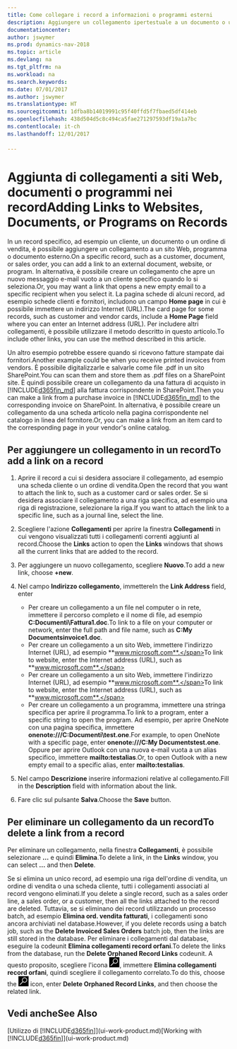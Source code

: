 ```yaml
---
title: Come collegare i record a informazioni o programmi esterni
description: Aggiungere un collegamento ipertestuale a un documento o un sito Web in un record specifico, ad esempio, un cliente o un documento.
documentationcenter: 
author: jswymer
ms.prod: dynamics-nav-2018
ms.topic: article
ms.devlang: na
ms.tgt_pltfrm: na
ms.workload: na
ms.search.keywords: 
ms.date: 07/01/2017
ms.author: jswymer
ms.translationtype: HT
ms.sourcegitcommit: 1dfba8b14019991c95f40ffd5f7fbaed5df414eb
ms.openlocfilehash: 438d504d5c8c494ca5fae271297593df19a1a7bc
ms.contentlocale: it-ch
ms.lasthandoff: 12/01/2017

---
```

# <a name="adding-links-to-websites-documents-or-programs-on-records"></a><span data-ttu-id="1e238-103">Aggiunta di collegamenti a siti Web, documenti o programmi nei record</span><span class="sxs-lookup"><span data-stu-id="1e238-103">Adding Links to Websites, Documents, or Programs on Records</span></span>
<span data-ttu-id="1e238-104">In un record specifico, ad esempio un cliente, un documento o un ordine di vendita, è possibile aggiungere un collegamento a un sito Web, programma o documento esterno.</span><span class="sxs-lookup"><span data-stu-id="1e238-104">On a specific record, such as a customer, document, or sales order, you can add a link to an external document, website, or program.</span></span> <span data-ttu-id="1e238-105">In alternativa, è possibile creare un collegamento che apre un nuovo messaggio e-mail vuoto a un cliente specifico quando lo si seleziona.</span><span class="sxs-lookup"><span data-stu-id="1e238-105">Or, you may want a link that opens a new empty email to a specific recipient when you select it.</span></span> <span data-ttu-id="1e238-106">La pagina schede di alcuni record, ad esempio schede clienti e fornitori, includono un campo **Home page** in cui è possibile immettere un indirizzo Internet (URL).</span><span class="sxs-lookup"><span data-stu-id="1e238-106">The card page for some records, such as customer and vendor cards, include a **Home Page** field where you can enter an Internet address (URL).</span></span> <span data-ttu-id="1e238-107">Per includere altri collegamenti, è possibile utilizzare il metodo descritto in questo articolo.</span><span class="sxs-lookup"><span data-stu-id="1e238-107">To include other links, you can use the method described in this article.</span></span>

<span data-ttu-id="1e238-108">Un altro esempio potrebbe essere quando si ricevono fatture stampate dai fornitori.</span><span class="sxs-lookup"><span data-stu-id="1e238-108">Another example could be when you receive printed invoices from vendors.</span></span> <span data-ttu-id="1e238-109">È possibile digitalizzarle e salvarle come file .pdf in un sito SharePoint.</span><span class="sxs-lookup"><span data-stu-id="1e238-109">You can scan them and store them as .pdf files on a SharePoint site.</span></span> <span data-ttu-id="1e238-110">È quindi possibile creare un collegamento da una fattura di acquisto in [!INCLUDE[d365fin_md](includes/d365fin_md.md)] alla fattura corrispondente in SharePoint.</span><span class="sxs-lookup"><span data-stu-id="1e238-110">Then you can make a link from a purchase invoice in [!INCLUDE[d365fin_md](includes/d365fin_md.md)] to the corresponding invoice on  SharePoint.</span></span> <span data-ttu-id="1e238-111">In alternativa, è possibile creare un collegamento da una scheda articolo nella pagina corrispondente nel catalogo in linea del fornitore.</span><span class="sxs-lookup"><span data-stu-id="1e238-111">Or, you can make a link from an item card to the corresponding page in your vendor's online catalog.</span></span>
  
## <a name="to-add-a-link-on-a-record"></a><span data-ttu-id="1e238-112">Per aggiungere un collegamento in un record</span><span class="sxs-lookup"><span data-stu-id="1e238-112">To add a link on a record</span></span>   
  
1.  <span data-ttu-id="1e238-113">Aprire il record a cui si desidera associare il collegamento, ad esempio una scheda cliente o un ordine di vendita.</span><span class="sxs-lookup"><span data-stu-id="1e238-113">Open the record that you want to attach the link to, such as a customer card or sales order.</span></span> <span data-ttu-id="1e238-114">Se si desidera associare il collegamento a una riga specifica, ad esempio una riga di registrazione, selezionare la riga.</span><span class="sxs-lookup"><span data-stu-id="1e238-114">If you want to attach the link to a specific line, such as a journal line, select the line.</span></span>  
  
2.  <span data-ttu-id="1e238-115">Scegliere l'azione **Collegamenti** per aprire la finestra **Collegamenti** in cui vengono visualizzati tutti i collegamenti correnti aggiunti al record.</span><span class="sxs-lookup"><span data-stu-id="1e238-115">Choose the **Links** action to open the **Links** windows that shows all the current links that are added to the record.</span></span>

3. <span data-ttu-id="1e238-116">Per aggiungere un nuovo collegamento, scegliere **Nuovo**.</span><span class="sxs-lookup"><span data-stu-id="1e238-116">To add a new link, choose **+new**.</span></span> 
  
4.  <span data-ttu-id="1e238-117">Nel campo **Indirizzo collegamento**, immettere</span><span class="sxs-lookup"><span data-stu-id="1e238-117">In the **Link Address** field, enter</span></span>

    -   <span data-ttu-id="1e238-118">Per creare un collegamento a un file nel computer o in rete, immettere il percorso completo e il nome di file, ad esempio **C:Documenti\Fattura1.doc**.</span><span class="sxs-lookup"><span data-stu-id="1e238-118">To link to a file on your computer or network, enter the full path and file name, such as  **C:My Documentsinvoice1.doc**.</span></span>
    -   <span data-ttu-id="1e238-119">Per creare un collegamento a un sito Web, immettere l'indirizzo Internet (URL), ad esempio **www.microsoft.com**.</span><span class="sxs-lookup"><span data-stu-id="1e238-119">To link to website, enter the Internet address (URL), such as **www.microsoft.com**.</span></span> 
    -   <span data-ttu-id="1e238-120">Per creare un collegamento a un sito Web, immettere l'indirizzo Internet (URL), ad esempio **www.microsoft.com**.</span><span class="sxs-lookup"><span data-stu-id="1e238-120">To link to website, enter the Internet address (URL), such as **www.microsoft.com**.</span></span> 
    -   <span data-ttu-id="1e238-121">Per creare un collegamento a un programma, immettere una stringa specifica per aprire il programma.</span><span class="sxs-lookup"><span data-stu-id="1e238-121">To link to a program, enter a specific string to open the program.</span></span> <span data-ttu-id="1e238-122">Ad esempio, per aprire OneNote con una pagina specifica, immettere **onenote:///C:Documenti\test.one**.</span><span class="sxs-lookup"><span data-stu-id="1e238-122">For example, to open OneNote with a specific page, enter **onenote:///C:My Documentstest.one**.</span></span> <span data-ttu-id="1e238-123">Oppure per aprire Outlook con una nuova e-mail vuota a un alias specifico, immettere **mailto:testalias**.</span><span class="sxs-lookup"><span data-stu-id="1e238-123">Or, to open Outlook with a new empty email to a specific alias, enter **mailto:testalias**.</span></span>  
  
5.  <span data-ttu-id="1e238-124">Nel campo **Descrizione** inserire informazioni relative al collegamento.</span><span class="sxs-lookup"><span data-stu-id="1e238-124">Fill in the **Description** field with information about the link.</span></span>  
  
6.  <span data-ttu-id="1e238-125">Fare clic sul pulsante **Salva**.</span><span class="sxs-lookup"><span data-stu-id="1e238-125">Choose the **Save** button.</span></span>  
  
## <a name="to-delete-a-link-from-a-record"></a><span data-ttu-id="1e238-126">Per eliminare un collegamento da un record</span><span class="sxs-lookup"><span data-stu-id="1e238-126">To delete a link from a record</span></span>  
  
<span data-ttu-id="1e238-127">Per eliminare un collegamento, nella finestra **Collegamenti**, è possibile selezionare **…** e quindi **Elimina**.</span><span class="sxs-lookup"><span data-stu-id="1e238-127">To delete a link, in the **Links** window, you can select **...** and then **Delete**.</span></span>

<span data-ttu-id="1e238-128">Se si elimina un unico record, ad esempio una riga dell'ordine di vendita, un ordine di vendita o una scheda cliente, tutti i collegamenti associati al record vengono eliminati.</span><span class="sxs-lookup"><span data-stu-id="1e238-128">If you delete a single record, such as a sales order line, a sales order, or a customer, then all the links attached to the record are deleted.</span></span> <span data-ttu-id="1e238-129">Tuttavia, se si eliminano dei record utilizzando un processo batch, ad esempio **Elimina ord. vendita fatturati**, i collegamenti sono ancora archiviati nel database.</span><span class="sxs-lookup"><span data-stu-id="1e238-129">However, if you delete records using a batch job, such as the **Delete Invoiced Sales Orders** batch job, then the links are still stored in the database.</span></span> <span data-ttu-id="1e238-130">Per eliminare i collegamenti dal database, eseguire la codeunit **Elimina collegamenti record orfani**.</span><span class="sxs-lookup"><span data-stu-id="1e238-130">To delete the links from the database, run the **Delete Orphaned Record Links** codeunit.</span></span> <span data-ttu-id="1e238-131">A questo proposito, scegliere l'icona ![Cerca pagina o report](media/ui-search/search_small.png "icona Cerca pagina o report"), immettere **Elimina collegamenti record orfani**, quindi scegliere il collegamento correlato.</span><span class="sxs-lookup"><span data-stu-id="1e238-131">To do this, choose the ![Search for Page or Report](media/ui-search/search_small.png "Search for Page or Report icon") icon, enter **Delete Orphaned Record Links**, and then choose the related link.</span></span>   
  
<!-- ### To run delete orphaned record links  
  
1.  Choose the ![Search for Page or Report](media/ui-search/search_small.png "Search for Page or Report icon") icon, enter **Data Deletion**, and then choose the related link.  
  
2.  On the **Data Deletion** page, choose **Tasks**, and then choose **Delete Orphaned Record Links**.  -->
  
## <a name="see-also"></a><span data-ttu-id="1e238-132">Vedi anche</span><span class="sxs-lookup"><span data-stu-id="1e238-132">See Also</span></span>  
<span data-ttu-id="1e238-133">[Utilizzo di [!INCLUDE[d365fin](includes/d365fin_md.md)]](ui-work-product.md)</span><span class="sxs-lookup"><span data-stu-id="1e238-133">[Working with [!INCLUDE[d365fin](includes/d365fin_md.md)]](ui-work-product.md)</span></span>  
